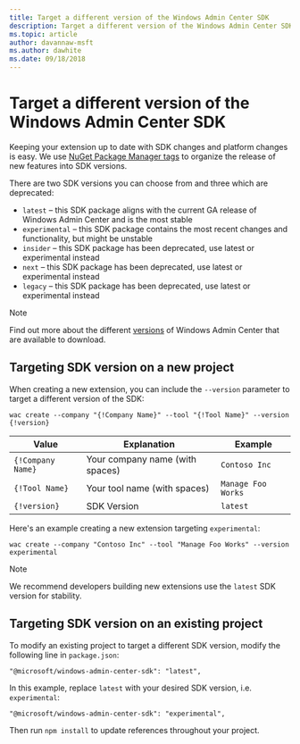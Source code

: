 ```yaml
---
title: Target a different version of the Windows Admin Center SDK
description: Target a different version of the Windows Admin Center SDK (Project Honolulu)
ms.topic: article
author: davannaw-msft
ms.author: dawhite
ms.date: 09/18/2018
---
```


# Target a different version of the Windows Admin Center SDK

Keeping your extension up to date with SDK changes and platform changes is easy.  We use [NuGet Package Manager tags](https://www.npmjs.com/package/@microsoft/windows-admin-center-sdk?activeTab=versions) to organize the release of new features into SDK versions.

There are two SDK versions you can choose from and three which are deprecated:

* ```latest``` – this SDK package aligns with the current GA release of Windows Admin Center and is the most stable
* ```experimental``` – this SDK package contains the most recent changes and functionality, but might be unstable
* ```insider``` –  this SDK package has been deprecated, use latest or experimental instead
* ```next``` – this SDK package has been deprecated, use latest or experimental instead
* ```legacy``` – this SDK package has been deprecated, use latest or experimental instead

> [!NOTE]
> Find out more about the different [versions](../overview.md) of Windows Admin Center that are available to download.

## Targeting SDK version on a new project

When creating a new extension, you can include the ```--version``` parameter to target a different version of the SDK:

```
wac create --company "{!Company Name}" --tool "{!Tool Name}" --version {!version}
```

| Value | Explanation | Example |
| ----- | ----------- | ------- |
| ```{!Company Name}``` | Your company name (with spaces) | ```Contoso Inc``` |
| ```{!Tool Name}``` | Your tool name (with spaces) | ```Manage Foo Works``` |
| ```{!version}``` | SDK Version | ```latest``` |

Here's an example creating a new extension targeting ```experimental```:

```
wac create --company "Contoso Inc" --tool "Manage Foo Works" --version experimental
```

> [!NOTE]
> We recommend developers building new extensions use the ```latest``` SDK version for stability.

## Targeting SDK version on an existing project

To modify an existing project to target a different SDK version, modify the following line in ```package.json```:

```
"@microsoft/windows-admin-center-sdk": "latest",
```
In this example, replace ```latest``` with your desired SDK version, i.e. ```experimental```:

```
"@microsoft/windows-admin-center-sdk": "experimental",
```

Then run ```npm install``` to update references throughout your project.
